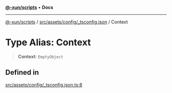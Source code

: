 [**@-xun/scripts**](../../../../../README.md) • **Docs**

***

[@-xun/scripts](../../../../../README.md) / [src/assets/config/\_tsconfig.json](../README.md) / Context

# Type Alias: Context

> **Context**: `EmptyObject`

## Defined in

[src/assets/config/\_tsconfig.json.ts:8](https://github.com/Xunnamius/xscripts/blob/86b76a595de7a0bbf273ef7bb201d4c62f5e3d77/src/assets/config/_tsconfig.json.ts#L8)
